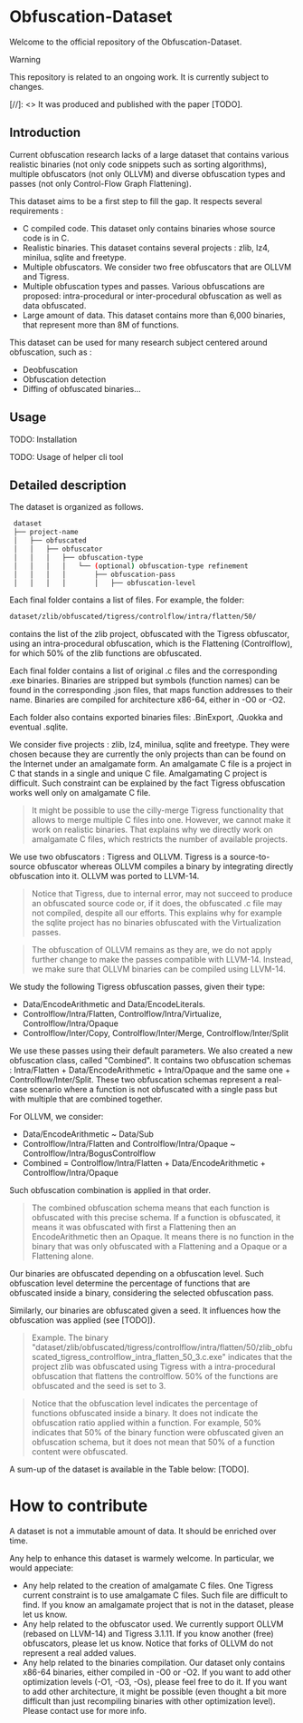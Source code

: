 # Obfuscation-Dataset

Welcome to the official repository of the Obfuscation-Dataset.

> [!WARNING]
> This repository is related to an ongoing work. It is currently subject to changes. 


[//]: <> It was produced and published with the paper [TODO]. 

## Introduction

Current obfuscation research lacks of a large dataset that contains various realistic binaries (not only code snippets such as sorting algorithms), multiple obfuscators (not only OLLVM) and diverse obfuscation types and passes (not only Control-Flow Graph Flattening). 

This dataset aims to be a first step to fill the gap. It respects several requirements : 

- C compiled code. This dataset only contains binaries whose source code is in C.
- Realistic binaries. This dataset contains several projects : zlib, lz4, minilua, sqlite and freetype. 
- Multiple obfuscators. We consider two free obfuscators that are OLLVM and Tigress. 
- Multiple obfuscation types and passes. Various obfuscations are proposed: intra-procedural or inter-procedural obfuscation as well as data obfuscated. 
- Large amount of data. This dataset contains more than 6,000 binaries, that represent more than 8M of functions. 

This dataset can be used for many research subject centered around obfuscation, such as : 

- Deobfuscation
- Obfuscation detection
- Diffing of obfuscated binaries...

## Usage

TODO: Installation

TODO: Usage of helper cli tool

## Detailed description

The dataset is organized as follows. 

```bash
 dataset
 ├── project-name
 │   ├── obfuscated
 │   │   ├── obfuscator
 │   │   │   ├── obfuscation-type
 │   │   │   │   └── (optional) obfuscation-type refinement
 │   │   │   │       ├── obfuscation-pass
 │   │   │   │       │   ├── obfuscation-level
```

Each final folder contains a list of files. For example, the folder:
```bash 
dataset/zlib/obfuscated/tigress/controlflow/intra/flatten/50/
```
contains the list of the zlib project, obfuscated with the Tigress obfuscator, using an intra-procedural obfuscation, which is the Flattening (Controlflow), for which 50% of the zlib functions are obfuscated. 

Each final folder contains a list of original .c files and the corresponding .exe binaries. Binaries are stripped but symbols (function names) can be found in the corresponding .json files, that maps function addresses to their name. 
Binaries are compiled for architecture x86-64, either in -O0 or -O2. 

Each folder also contains exported binaries files: .BinExport, .Quokka and eventual .sqlite.


We consider five projects : zlib, lz4, minilua, sqlite and freetype. They were chosen because they are currently the only projects than can be found on the Internet under an amalgamate form. 
An amalgamate C file is a project in C that stands in a single and unique C file. Amalgamating C project is difficult. Such constraint can be explained by the fact Tigress obfuscation works well only on amalgamate C file.

> It might be possible to use the cilly-merge Tigress functionality that allows to merge multiple C files into one. However, we cannot make it work on realistic binaries. That explains why we directly work on amalgamate C files, which restricts the number of available projects.

We use two obfuscators : Tigress and OLLVM. Tigress is a source-to-source obfuscator whereas OLLVM compiles a binary by integrating directly obfuscation into it. OLLVM was ported to LLVM-14.

> Notice that Tigress, due to internal error, may not succeed to produce an obfuscated source code or, if it does, the obfuscated .c file may not compiled, despite all our efforts. This explains why for example the sqlite project has no binaries obfuscated with the Virtualization passes.

> The obfuscation of OLLVM remains as they are, we do not apply further change to make the passes compatible with LLVM-14. Instead, we make sure that OLLVM binaries can be compiled using LLVM-14.


We study the following Tigress obfuscation passes, given their type:

- Data/EncodeArithmetic and Data/EncodeLiterals. 
- Controlflow/Intra/Flatten, Controlflow/Intra/Virtualize, Controlflow/Intra/Opaque
- Controlflow/Inter/Copy, Controlflow/Inter/Merge, Controlflow/Inter/Split

We use these passes using their default parameters. 
We also created a new obfuscation class, called "Combined". It contains two obfuscation schemas : Intra/Flatten + Data/EncodeArithmetic + Intra/Opaque and the same one + Controlflow/Inter/Split. These two obfuscation schemas represent a real-case scenario where a function is not obfuscated with a single pass but with multiple that are combined together.

For OLLVM, we consider:

- Data/EncodeArithmetic ~ Data/Sub
- Controlflow/Intra/Flatten and Controlflow/Intra/Opaque ~ Controlflow/Intra/BogusControlflow
- Combined = Controlflow/Intra/Flatten + Data/EncodeArithmetic + Controlflow/Intra/Opaque

Such obfuscation combination is applied in that order. 

> The combined obfuscation schema means that each function is obfuscated with this precise schema. If a function is obfuscated, it means it was obfuscated with first a Flattening then an EncodeArithmetic then an Opaque. It means there is no function in the binary that was only obfuscated with a Flattening and a Opaque or a Flattening alone. 

Our binaries are obfuscated depending on a obfuscation level. Such obfuscation level determine the percentage of functions that are obfuscated inside a binary, considering the selected obfuscation pass.

Similarly, our binaries are obfuscated given a seed. It influences how the obfuscation was applied (see [TODO]).

> Example. The binary "dataset/zlib/obfuscated/tigress/controlflow/intra/flatten/50/zlib_obfuscated_tigress_controlflow_intra_flatten_50_3.c.exe" indicates that the project zlib was obfuscated using Tigress with a intra-procedural obfuscation that flattens the controlflow. 50% of the functions are obfuscated and the seed is set to 3.

> Notice that the obfuscation level indicates the percentage of functions obfuscated inside a binary. It does not indicate the obfuscation ratio applied within a function. For example, 50% indicates that 50% of the binary function were obfuscated given an obfuscation schema, but it does not mean that 50% of a function content were obfuscated.

A sum-up of the dataset is available in the Table below: [TODO].



# How to contribute

A dataset is not a immutable amount of data. It should be enriched over time. 

Any help to enhance this dataset is warmely welcome. In particular, we would appeciate:

- Any help related to the creation of amalgamate C files. One Tigress current constraint is to use amalgamate C files. Such file are difficult to find. If you know an amalgamate project that is not in the dataset, please let us know. 
- Any help related to the obfuscator used. We currently support OLLVM (rebased on LLVM-14) and Tigress 3.1.11. If you know another (free) obfuscators, please let us know. Notice that forks of OLLVM do not represent a real added values. 
- Any help related to the binaries compilation. Our dataset only contains x86-64 binaries, either compiled in -O0 or -O2. If you want to add other optimization levels (-O1, -O3, -Os), please feel free to do it. If you want to add other architecture, it might be possible (even thought a bit more difficult than just recompiling binaries with other optimization level). Please contact use for more info. 

